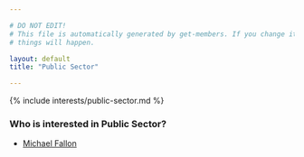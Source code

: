 ```yaml
---

# DO NOT EDIT!
# This file is automatically generated by get-members. If you change it, bad
# things will happen.

layout: default
title: "Public Sector"

---
```


{% include interests/public-sector.md %}

### Who is interested in Public Sector?


* [Michael Fallon](../members/michael-fallon.html)
